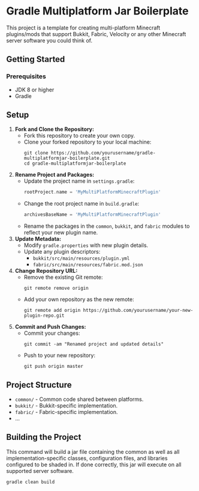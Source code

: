 # Gradle Multiplatform Jar Boilerplate
This project is a template for creating multi-platform Minecraft plugins/mods that support Bukkit, Fabric, Velocity or any other Minecraft server software you could think of.

## Getting Started
### Prerequisites
- JDK 8 or higher
- Gradle

## Setup
1. **Fork and Clone the Repository:**
   - Fork this repository to create your own copy.
   - Clone your forked repository to your local machine:
       ```shell
       git clone https://github.com/yourusername/gradle-multiplatformjar-boilerplate.git
       cd gradle-multiplatformjar-boilerplate
       ```
2. **Rename Project and Packages:**
   - Update the project name in `settings.gradle`:
       ```gradle
       rootProject.name = 'MyMultiPlatformMinecraftPlugin'
       ```
   - Change the root project name in `build.gradle`:
       ```gradle
       archivesBaseName = 'MyMultiPlatformMinecraftPlugin'
       ```
   - Rename the packages in the `common`, `bukkit`, and `fabric` modules to reflect your new plugin name.
3. **Update Metadata:**
   - Modify `gradle.properties` with new plugin details.
   - Update any plugin descriptors:
       - `bukkit/src/main/resources/plugin.yml`
       - `fabric/src/main/resources/fabric.mod.json`
4. **Change Repository URL:**
    - Remove the existing Git remote:
       ```shell
       git remote remove origin
       ```
    - Add your own repository as the new remote:
       ```shell
       git remote add origin https://github.com/yourusername/your-new-plugin-repo.git
       ```
5. **Commit and Push Changes:**
   - Commit your changes:
       ```shell
       git commit -am "Renamed project and updated details"
       ```
   - Push to your new repository:
       ```shell
       git push origin master
       ```

## Project Structure
- `common/` - Common code shared between platforms.
- `bukkit/` - Bukkit-specific implementation.
- `fabric/` - Fabric-specific implementation.
- ...

## Building the Project
This command will build a jar file containing the common as well as all implementation-specific classes, 
configuration files, and libraries configured to be shaded in. If done correctly, this jar will execute 
on all supported server software.
```gradle
gradle clean build
```